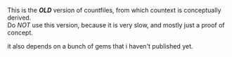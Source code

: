 
This is the ***OLD*** version of countfiles, from which countext is conceptually derived.  
Do _NOT_ use this version, because it is very slow, and mostly just a proof of concept.

it also depends on a bunch of gems that i haven't published yet.
